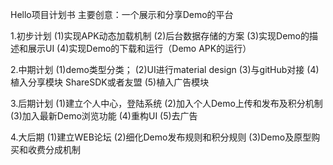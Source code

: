 Hello项目计划书
主要创意：一个展示和分享Demo的平台

1.初步计划
    (1)实现APK动态加载机制
    (2)后台数据存储的方案
    (3)实现Demo的描述和展示UI
	(4)实现Demo的下载和运行（Demo APK的运行）
	
2.中期计划
    (1)demo类型分类；
	(2)UI进行material design
	(3)与gitHub对接
	(4)植入分享模块 ShareSDK或者友盟
	(5)植入广告模块
	
3.后期计划
    (1)建立个人中心，登陆系统
	(2)加入个人Demo上传和发布及积分机制
	(3)加入最新Demo浏览功能
	(4)重构UI
	(5)去广告
	
4.大后期
    (1)建立WEB论坛
	(2)细化Demo发布规则和积分规则
	(3)Demo及原型购买和收费分成机制
